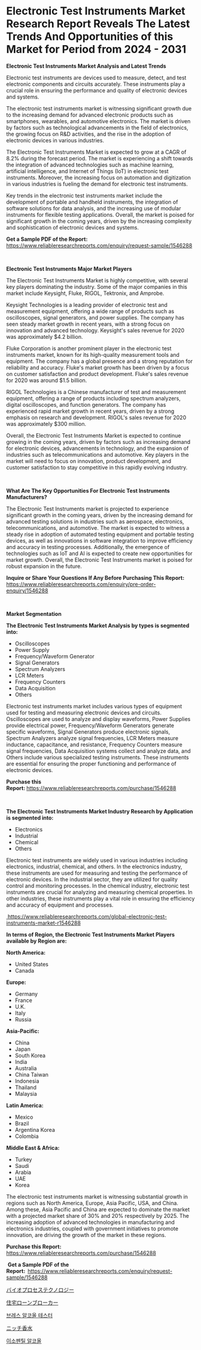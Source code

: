 <p><h1>Electronic Test Instruments Market Research Report Reveals The Latest Trends And Opportunities of this Market for Period from 2024 - 2031</h1></p><p><strong>Electronic Test Instruments Market Analysis and Latest Trends</strong></p>
<p><p>Electronic test instruments are devices used to measure, detect, and test electronic components and circuits accurately. These instruments play a crucial role in ensuring the performance and quality of electronic devices and systems.</p><p>The electronic test instruments market is witnessing significant growth due to the increasing demand for advanced electronic products such as smartphones, wearables, and automotive electronics. The market is driven by factors such as technological advancements in the field of electronics, the growing focus on R&D activities, and the rise in the adoption of electronic devices in various industries.</p><p>The Electronic Test Instruments Market is expected to grow at a CAGR of 8.2% during the forecast period. The market is experiencing a shift towards the integration of advanced technologies such as machine learning, artificial intelligence, and Internet of Things (IoT) in electronic test instruments. Moreover, the increasing focus on automation and digitization in various industries is fueling the demand for electronic test instruments.</p><p>Key trends in the electronic test instruments market include the development of portable and handheld instruments, the integration of software solutions for data analysis, and the increasing use of modular instruments for flexible testing applications. Overall, the market is poised for significant growth in the coming years, driven by the increasing complexity and sophistication of electronic devices and systems.</p></p>
<p><strong>Get a Sample PDF of the Report:&nbsp;</strong> <a href="https://www.reliableresearchreports.com/enquiry/request-sample/1546288">https://www.reliableresearchreports.com/enquiry/request-sample/1546288</a></p>
<p>&nbsp;</p>
<p><strong>Electronic Test Instruments Major Market Players</strong></p>
<p><p>The Electronic Test Instruments Market is highly competitive, with several key players dominating the industry. Some of the major companies in this market include Keysight, Fluke, RIGOL, Tektronix, and Amprobe.</p><p>Keysight Technologies is a leading provider of electronic test and measurement equipment, offering a wide range of products such as oscilloscopes, signal generators, and power supplies. The company has seen steady market growth in recent years, with a strong focus on innovation and advanced technology. Keysight's sales revenue for 2020 was approximately $4.2 billion.</p><p>Fluke Corporation is another prominent player in the electronic test instruments market, known for its high-quality measurement tools and equipment. The company has a global presence and a strong reputation for reliability and accuracy. Fluke's market growth has been driven by a focus on customer satisfaction and product development. Fluke's sales revenue for 2020 was around $1.5 billion.</p><p>RIGOL Technologies is a Chinese manufacturer of test and measurement equipment, offering a range of products including spectrum analyzers, digital oscilloscopes, and function generators. The company has experienced rapid market growth in recent years, driven by a strong emphasis on research and development. RIGOL's sales revenue for 2020 was approximately $300 million.</p><p>Overall, the Electronic Test Instruments Market is expected to continue growing in the coming years, driven by factors such as increasing demand for electronic devices, advancements in technology, and the expansion of industries such as telecommunications and automotive. Key players in the market will need to focus on innovation, product development, and customer satisfaction to stay competitive in this rapidly evolving industry.</p></p>
<p>&nbsp;</p>
<p><strong>What Are The Key Opportunities For Electronic Test Instruments Manufacturers?</strong></p>
<p><p>The Electronic Test Instruments market is projected to experience significant growth in the coming years, driven by the increasing demand for advanced testing solutions in industries such as aerospace, electronics, telecommunications, and automotive. The market is expected to witness a steady rise in adoption of automated testing equipment and portable testing devices, as well as innovations in software integration to improve efficiency and accuracy in testing processes. Additionally, the emergence of technologies such as IoT and AI is expected to create new opportunities for market growth. Overall, the Electronic Test Instruments market is poised for robust expansion in the future.</p></p>
<p><strong>Inquire or Share Your Questions If Any Before Purchasing This Report:</strong> <a href="https://www.reliableresearchreports.com/enquiry/pre-order-enquiry/1546288">https://www.reliableresearchreports.com/enquiry/pre-order-enquiry/1546288</a></p>
<p>&nbsp;</p>
<p><strong>Market Segmentation</strong></p>
<p><strong>The Electronic Test Instruments Market Analysis by types is segmented into:</strong></p>
<p><ul><li>Oscilloscopes</li><li>Power Supply</li><li>Frequency/Waveform Generator</li><li>Signal Generators</li><li>Spectrum Analyzers</li><li>LCR Meters</li><li>Frequency Counters</li><li>Data Acquisition</li><li>Others</li></ul></p>
<p><p>Electronic test instruments market includes various types of equipment used for testing and measuring electronic devices and circuits. Oscilloscopes are used to analyze and display waveforms, Power Supplies provide electrical power, Frequency/Waveform Generators generate specific waveforms, Signal Generators produce electronic signals, Spectrum Analyzers analyze signal frequencies, LCR Meters measure inductance, capacitance, and resistance, Frequency Counters measure signal frequencies, Data Acquisition systems collect and analyze data, and Others include various specialized testing instruments. These instruments are essential for ensuring the proper functioning and performance of electronic devices.</p></p>
<p><strong>Purchase this Report:&nbsp;</strong><a href="https://www.reliableresearchreports.com/purchase/1546288">https://www.reliableresearchreports.com/purchase/1546288</a></p>
<p>&nbsp;</p>
<p><strong>The Electronic Test Instruments Market Industry Research by Application is segmented into:</strong></p>
<p><ul><li>Electronics</li><li>Industrial</li><li>Chemical</li><li>Others</li></ul></p>
<p><p>Electronic test instruments are widely used in various industries including electronics, industrial, chemical, and others. In the electronics industry, these instruments are used for measuring and testing the performance of electronic devices. In the industrial sector, they are utilized for quality control and monitoring processes. In the chemical industry, electronic test instruments are crucial for analyzing and measuring chemical properties. In other industries, these instruments play a vital role in ensuring the efficiency and accuracy of equipment and processes.</p></p>
<p><a href="https://www.reliableresearchreports.com/global-electronic-test-instruments-market-r1546288">&nbsp;https://www.reliableresearchreports.com/global-electronic-test-instruments-market-r1546288</a></p>
<p><strong>In terms of Region, the Electronic Test Instruments Market Players available by Region are:</strong></p>
<p>
    <p> <strong> North America: </strong>
        <ul>
            <li>United States</li>
            <li>Canada</li>
        </ul>
        </p> 
    <p> <strong> Europe: </strong>
        <ul>
            <li>Germany</li>
            <li>France</li>
            <li>U.K.</li>
            <li>Italy</li>
            <li>Russia</li>
        </ul>
        </p> 
    <p> <strong> Asia-Pacific: </strong>
        <ul>
            <li>China</li>
            <li>Japan</li>
            <li>South Korea</li>
            <li>India</li>
            <li>Australia</li>
            <li>China Taiwan</li>
            <li>Indonesia</li>
            <li>Thailand</li>
            <li>Malaysia</li>
        </ul>
        </p> 
    <p> <strong> Latin America: </strong>
        <ul>
            <li>Mexico</li>
            <li>Brazil</li>
            <li>Argentina Korea</li>
            <li>Colombia</li>
        </ul>
        </p> 
    <p> <strong> Middle East & Africa: </strong>
        <ul>
            <li>Turkey</li>
            <li>Saudi</li>
            <li>Arabia</li>
            <li>UAE</li>
            <li>Korea</li>
        </ul>
    </p>
    </p>
<p><p>The electronic test instruments market is witnessing substantial growth in regions such as North America, Europe, Asia Pacific, USA, and China. Among these, Asia Pacific and China are expected to dominate the market with a projected market share of 30% and 20% respectively by 2025. The increasing adoption of advanced technologies in manufacturing and electronics industries, coupled with government initiatives to promote innovation, are driving the growth of the market in these regions.</p></p>
<p><strong>Purchase this Report: </strong><a href="https://www.reliableresearchreports.com/purchase/1546288">https://www.reliableresearchreports.com/purchase/1546288</a></p>
<p>&nbsp;<strong>Get a Sample PDF of the Report:&nbsp;&nbsp;</strong><a href="https://www.reliableresearchreports.com/enquiry/request-sample/1546288">https://www.reliableresearchreports.com/enquiry/request-sample/1546288</a></p>
<p><strong></strong></p>
<p><p><a href="https://medium.com/@candiceveum_27405/%E7%94%9F%E7%89%A9%E3%83%97%E3%83%AD%E3%82%BB%E3%82%B9%E6%8A%80%E8%A1%93%E5%B8%82%E5%A0%B4-%E7%AB%B6%E4%BA%89%E5%88%86%E6%9E%90-%E5%B8%82%E5%A0%B4%E5%8B%95%E5%90%91-2031%E5%B9%B4%E3%81%BE%E3%81%A7%E3%81%AE%E4%BA%88%E6%B8%AC-a1abdd874981">バイオプロセステクノロジー</a></p><p><a href="https://github.com/oqxogxyvqe90775/Market-Research-Report-List-1/blob/main/466743728373.md">住宅ローンブローカー</a></p><p><a href="https://github.com/lzrvbyqzftro57/Market-Research-Report-List-1/blob/main/919392125734.md">브레스 알코올 테스터</a></p><p><a href="https://medium.com/@alexandramiranda455/%E3%83%8B%E3%83%83%E3%83%81%E9%A6%99%E6%B0%B4%E5%B8%82%E5%A0%B4%E3%81%AE%E5%88%86%E6%9E%90-%E3%82%B0%E3%83%AD%E3%83%BC%E3%83%90%E3%83%AB%E7%94%A3%E6%A5%AD%E3%81%AE%E8%A6%8B%E9%80%9A%E3%81%97%E3%81%A8%E4%BA%88%E6%B8%AC-2024%E5%B9%B4%E3%81%8B%E3%82%892031%E5%B9%B4-0774664d6e33">ニッチ香水</a></p><p><a href="https://medium.com/@matthiasdkins856/%EC%95%84%EC%9D%B4%EC%86%8C%ED%8E%9C%ED%8B%B8-%EC%95%8C%EC%BD%94%EC%98%AC-%EC%8B%9C%EC%9E%A5-%EC%84%B1%EA%B3%B5%EC%A0%81%EC%9D%B8-%EB%B9%84%EC%A6%88%EB%8B%88%EC%8A%A4-%EC%A0%84%EB%9E%B5%EC%9D%98-%EC%97%B4%EC%87%A0-2031%EB%85%84%EA%B9%8C%EC%A7%80-%EC%98%88%EC%B8%A1-bb526c90ab3e">이소펜틸 알코올</a></p></p>